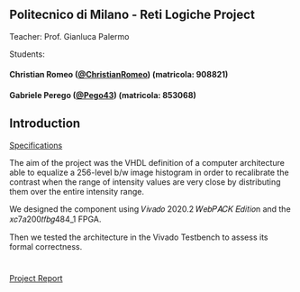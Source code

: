 ## Politecnico di Milano - Reti Logiche Project

Teacher: Prof. Gianluca Palermo

Students:
####  Christian Romeo ([@ChristianRomeo](https://github.com/ChristianRomeo)) (matricola: 908821)<br>
####  Gabriele Perego ([@Pego43](https://github.com/Pego43)) (matricola: 853068)<br>
## Introduction
[Specifications](https://github.com/ChristianRomeo/Progetto-Reti-Logiche-2021/blob/main/PFRL_Specifica.pdf)

The aim of the project was the VHDL definition of a computer architecture able to equalize a 256-level b/w image histogram in order to recalibrate the contrast when the range of intensity values are very close by distributing them over the entire intensity range.

We designed the component using 𝑉𝑖𝑣𝑎𝑑𝑜 2020.2 𝑊𝑒𝑏𝑃𝐴𝐶𝐾 𝐸𝑑𝑖𝑡𝑖𝑜n and the 𝑥𝑐7𝑎200𝑡𝑓𝑏𝑔484_1 FPGA.

Then we tested the architecture in the Vivado Testbench to assess its formal correctness.
#
[Project Report](https://github.com/ChristianRomeo/Progetto-Reti-Logiche-2021/blob/main/Report.pdf)
